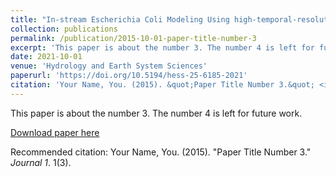 ```yaml
---
title: "In-stream Escherichia Coli Modeling Using high-temporal-resolution data with deep learning and process-based models"
collection: publications
permalink: /publication/2015-10-01-paper-title-number-3
excerpt: 'This paper is about the number 3. The number 4 is left for future work.'
date: 2021-10-01
venue: 'Hydrology and Earth System Sciences'
paperurl: 'https://doi.org/10.5194/hess-25-6185-2021'
citation: 'Your Name, You. (2015). &quot;Paper Title Number 3.&quot; <i>Journal 1</i>. 1(3).'
---
```

This paper is about the number 3. The number 4 is left for future work.

[Download paper here](https://hess.copernicus.org/articles/25/6185/2021/hess-25-6185-2021.pdf)

Recommended citation: Your Name, You. (2015). "Paper Title Number 3." <i>Journal 1</i>. 1(3).